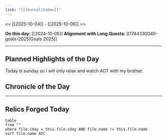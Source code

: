 ```yaml
---
link: "[[Journal|Codex]]"
---
```

<< [[2025-10-04]] - [[2025-10-06]] >>

**On this day:** [[2024-10-05]]
**Alignment with Long Quests:** [[1744330040-goals-2025|Goals 2025]]

---
## Planned Highlights of the Day
Today is sunday so I will only relax and watch AOT with my brother.

## Chronicle of the Day


---
## Relics Forged Today
```dataview
table
from ""
where file.cday = this.file.cday AND file.name != this.file.name
sort file.name ASC
```

